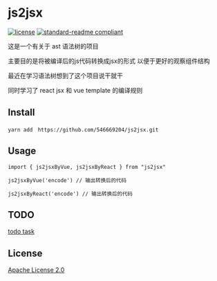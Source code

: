 # js2jsx

[![license](https://img.shields.io/github/license/:user/:repo.svg)](LICENSE)
[![standard-readme compliant](https://img.shields.io/badge/readme%20style-standard-brightgreen.svg?style=flat-square)](https://github.com/RichardLitt/standard-readme)

这是一个有关于 ast 语法树的项目

主要目的是将被编译后的js代码转换成jsx的形式 以便于更好的观察组件结构

最近在学习语法树想到了这个项目说干就干  

同时学习了 react jsx 和 vue template 的编译规则


## Install

```
yarn add　https://github.com/546669204/js2jsx.git
```

## Usage

```
import { js2jsxByVue, js2jsxByReact } from "js2jsx"

js2jsxByVue('encode') // 输出转换后的代码

js2jsxByReact('encode') // 输出转换后的代码

```

## TODO 

[todo task](../TODO.md)

## License

[Apache License 2.0](../LICENSE)

